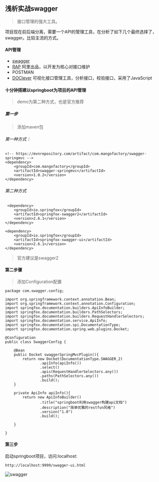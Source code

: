 ## 浅析实战swagger
> 接口管理的强大工具。

项目现在前后端分离，需要一个API的管理工具，在分析了如下几个最终选择了，swagger。比较主流的方式。

#### API管理
+ [swagger](https://swagger.io/)
+ [RAP](https://github.com/thx/RAP) 阿里出品，以开发为核心对接口维护
+ POSTMAN 
+ [DOClever](https://github.com/sx1989827/DOClever) 可视化接口管理工具，分析接口，校验接口，采用了JavaScript


#### 十分钟搭建以springboot为项目的API管理
> demo为第二种方式，也是官方推荐

##### 第一步
> 添加maven包
###### 第一种方式：
```
<!-- https://mvnrepository.com/artifact/com.mangofactory/swagger-springmvc -->
<dependency>
    <groupId>com.mangofactory</groupId>
    <artifactId>swagger-springmvc</artifactId>
    <version>1.0.2</version>
</dependency>

```
###### 第二种方式

```
 <dependency>
    <groupId>io.springfox</groupId>
    <artifactId>springfox-swagger2</artifactId>
    <version>2.6.1</version>
</dependency>

<dependency>
    <groupId>io.springfox</groupId>
    <artifactId>springfox-swagger-ui</artifactId>
    <version>2.6.1</version>
</dependency>
```
> 官方建议是swagger2

#### 第二步骤

> 添加Configuration配置
```
package com.swagger.config;

import org.springframework.context.annotation.Bean;
import org.springframework.context.annotation.Configuration;
import springfox.documentation.builders.ApiInfoBuilder;
import springfox.documentation.builders.PathSelectors;
import springfox.documentation.builders.RequestHandlerSelectors;
import springfox.documentation.service.ApiInfo;
import springfox.documentation.spi.DocumentationType;
import springfox.documentation.spring.web.plugins.Docket;

@Configuration
public class SwaggerConfig {

    @Bean
    public Docket swaggerSpringMvcPlugin(){
        return new Docket(DocumentationType.SWAGGER_2)
                .apiInfo(apiInfo())
                .select()
                .apis(RequestHandlerSelectors.any())
                .paths(PathSelectors.any())
                .build();
    }

    private ApiInfo apiInfo(){
        return new ApiInfoBuilder()
                .title("springboot利用swagger构建api文档")
                .description("简单优雅的restfun风格")
                .version("1.0")
                .build();

    }

}
```
#### 第三步

启动springboot项目，访问:localhost:

```
http://localhost:9999/swagger-ui.html
```

![swagger](http://og3rfccos.bkt.clouddn.com/swagger.png)
